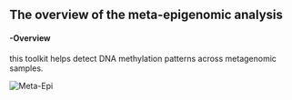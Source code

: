 ## __The overview of the meta-epigenomic analysis__

#### -Overview

this toolkit helps detect DNA methylation patterns across metagenomic samples.

![Meta-Epi](https://user-images.githubusercontent.com/39515472/143149711-66a11b4e-cdfa-45fe-b541-3cf3f8788fbc.png)
